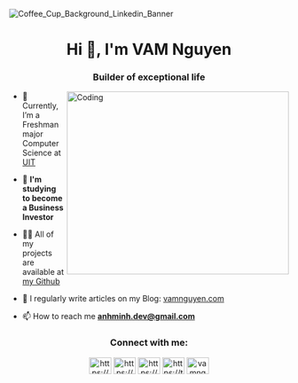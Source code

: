 <!-- ![logo](https://img.freepik.com/free-vector/hand-drawn-web-developers_23-2148819604.jpg?w=996&t=st=1675850999~exp=1675851599~hmac=440e90cd5330517debd3cbf79e540117d4d46477aa32f97d00b1c2b9f7ff4d4e) -->
![Coffee_Cup_Background_Linkedin_Banner](https://github.com/vamnguyen/vamnguyen/assets/120087002/707e1956-b401-41eb-963e-4fcff074764e)

<h1 align="center">Hi 👋, I'm VAM Nguyen</h1>

<h3 align="center">Builder of exceptional life</h3>
<img align="right" alt="Coding" width="400" height="330" object-fit="cover" src="https://inkythuatso.com/uploads/thumbnails/800/2022/05/anh-meo-cute-trai-tim-6-10-11-49-23.jpg">


- 🔭 Currently, I’m a Freshman major Computer Science at [UIT](https://www.facebook.com/UIT.Fanpage)

- 🌱 **I'm studying to become a Business Investor**

- 👨‍💻 All of my projects are available at [my Github](https://github.com/vamnguyen)

- 📝 I regularly write articles on my Blog: [vamnguyen.com](https://dev.to/vamnguyen)

- 📫 How to reach me **anhminh.dev@gmail.com**


<h3 align="center">Connect with me:</h3>
<p align="center">
<a href="https://www.linkedin.com/in/vamnguyen" target="blank"><img align="center" src="https://raw.githubusercontent.com/rahuldkjain/github-profile-readme-generator/master/src/images/icons/Social/linked-in-alt.svg" alt="https://www.linkedin.com/in/vamnguyen" height="30" width="40" /></a>
<a href="https://fb.com/wcnvam.dev" target="blank"><img align="center" src="https://raw.githubusercontent.com/rahuldkjain/github-profile-readme-generator/master/src/images/icons/Social/facebook.svg" alt="https://www.facebook.com/wcnvam.dev" height="30" width="40" /></a>
<a href="https://www.youtube.com/channel/UCxXMfTziqr-qbOefHIwOjtA" target="blank"><img align="center" src="https://raw.githubusercontent.com/rahuldkjain/github-profile-readme-generator/master/src/images/icons/Social/youtube.svg" alt="https://www.youtube.com/channel/ucxxmftziqr-qboefhiwojta" height="30" width="40" /></a>
<a href="https://twitter.com/anhminhdev" target="blank"><img align="center" src="https://raw.githubusercontent.com/rahuldkjain/github-profile-readme-generator/master/src/images/icons/Social/twitter.svg" alt="https://twitter.com/anhminhdev" height="30" width="40" /></a>
<a href="https://www.hackerrank.com/h22520880" target="blank"><img align="center" src="https://raw.githubusercontent.com/rahuldkjain/github-profile-readme-generator/master/src/images/icons/Social/hackerrank.svg" alt="vamnguyen" height="30" width="40" /></a>
</p>

<!-- <h3 align="left">Languages and Tools:</h3>
<p align="left"> <a href="https://developer.android.com" target="_blank" rel="noreferrer"> <img src="https://raw.githubusercontent.com/devicons/devicon/master/icons/android/android-original-wordmark.svg" alt="android" width="40" height="40"/> </a> <a href="https://www.cprogramming.com/" target="_blank" rel="noreferrer"> <img src="https://raw.githubusercontent.com/devicons/devicon/master/icons/c/c-original.svg" alt="c" width="40" height="40"/> </a> <a href="https://www.w3schools.com/cpp/" target="_blank" rel="noreferrer"> <img src="https://raw.githubusercontent.com/devicons/devicon/master/icons/cplusplus/cplusplus-original.svg" alt="cplusplus" width="40" height="40"/> </a> <a href="https://www.w3schools.com/css/" target="_blank" rel="noreferrer"> <img src="https://raw.githubusercontent.com/devicons/devicon/master/icons/css3/css3-original-wordmark.svg" alt="css3" width="40" height="40"/> </a> <a href="https://www.docker.com/" target="_blank" rel="noreferrer"> <img src="https://raw.githubusercontent.com/devicons/devicon/master/icons/docker/docker-original-wordmark.svg" alt="docker" width="40" height="40"/> </a> <a href="https://www.figma.com/" target="_blank" rel="noreferrer"> <img src="https://www.vectorlogo.zone/logos/figma/figma-icon.svg" alt="figma" width="40" height="40"/> </a> <a href="https://www.w3.org/html/" target="_blank" rel="noreferrer"> <img src="https://raw.githubusercontent.com/devicons/devicon/master/icons/html5/html5-original-wordmark.svg" alt="html5" width="40" height="40"/> </a> <a href="https://www.java.com" target="_blank" rel="noreferrer"> <img src="https://raw.githubusercontent.com/devicons/devicon/master/icons/java/java-original.svg" alt="java" width="40" height="40"/> </a> <a href="https://developer.mozilla.org/en-US/docs/Web/JavaScript" target="_blank" rel="noreferrer"> <img src="https://raw.githubusercontent.com/devicons/devicon/master/icons/javascript/javascript-original.svg" alt="javascript" width="40" height="40"/> </a> <a href="https://www.mysql.com/" target="_blank" rel="noreferrer"> <img src="https://raw.githubusercontent.com/devicons/devicon/master/icons/mysql/mysql-original-wordmark.svg" alt="mysql" width="40" height="40"/> </a> <a href="https://nodejs.org" target="_blank" rel="noreferrer"> <img src="https://raw.githubusercontent.com/devicons/devicon/master/icons/nodejs/nodejs-original-wordmark.svg" alt="nodejs" width="40" height="40"/> </a> <a href="https://www.photoshop.com/en" target="_blank" rel="noreferrer"> <img src="https://raw.githubusercontent.com/devicons/devicon/master/icons/photoshop/photoshop-line.svg" alt="photoshop" width="40" height="40"/> </a> <a href="https://www.python.org" target="_blank" rel="noreferrer"> <img src="https://raw.githubusercontent.com/devicons/devicon/master/icons/python/python-original.svg" alt="python" width="40" height="40"/> </a> <a href="https://reactjs.org/" target="_blank" rel="noreferrer"> <img src="https://raw.githubusercontent.com/devicons/devicon/master/icons/react/react-original-wordmark.svg" alt="react" width="40" height="40"/> </a> <a href="https://reactnative.dev/" target="_blank" rel="noreferrer"> <img src="https://reactnative.dev/img/header_logo.svg" alt="reactnative" width="40" height="40"/> </a> <a href="https://www.typescriptlang.org/" target="_blank" rel="noreferrer"> <img src="https://raw.githubusercontent.com/devicons/devicon/master/icons/typescript/typescript-original.svg" alt="typescript" width="40" height="40"/> </a> <a href="https://unity.com/" target="_blank" rel="noreferrer"> <img src="https://www.vectorlogo.zone/logos/unity3d/unity3d-icon.svg" alt="unity" width="40" height="40"/> </a> </p> -->

<!-- <p><img align="right" src="https://github-readme-stats.vercel.app/api/top-langs?username=vamnguyen&show_icons=true&locale=en&layout=compact&theme=radical" alt="vamnguyen" /></p> -->

<!-- <p>&nbsp;<img align="left" src="https://github-readme-stats.vercel.app/api?username=vamnguyen&show_icons=true&locale=en" alt="anhminhdev" /></p>

<p><img align="center" src="https://github-readme-streak-stats.herokuapp.com/?user=vamnguyen&" alt="anhminhdev" /></p>  -->

